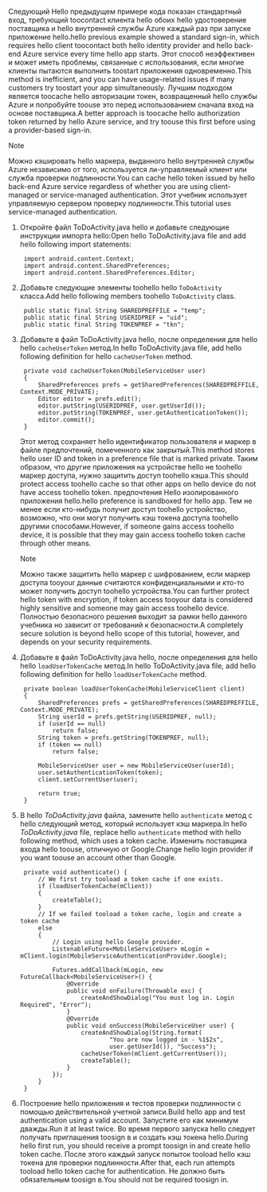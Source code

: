 
<span data-ttu-id="80035-101">Следующий Hello предыдущем примере кода показан стандартный вход, требующий toocontact клиента hello обоих hello удостоверение поставщика и hello внутренней службы Azure каждый раз при запуске приложение hello.</span><span class="sxs-lookup"><span data-stu-id="80035-101">hello previous example showed a standard sign-in, which requires hello client toocontact both hello identity provider and hello back-end Azure service every time hello app starts.</span></span> <span data-ttu-id="80035-102">Этот способ неэффективен и может иметь проблемы, связанные с использования, если многие клиенты пытаются выполнить toostart приложения одновременно.</span><span class="sxs-lookup"><span data-stu-id="80035-102">This method is inefficient, and you can have usage-related issues if many customers try toostart your app simultaneously.</span></span> <span data-ttu-id="80035-103">Лучшим подходом является toocache hello авторизации токен, возвращенный hello службы Azure и попробуйте toouse это перед использованием сначала вход на основе поставщика.</span><span class="sxs-lookup"><span data-stu-id="80035-103">A better approach is toocache hello authorization token returned by hello Azure service, and try toouse this first before using a provider-based sign-in.</span></span>

> [!NOTE]
> <span data-ttu-id="80035-104">Можно кэшировать hello маркера, выданного hello внутренней службы Azure независимо от того, используется ли-управляемый клиент или служба проверки подлинности.</span><span class="sxs-lookup"><span data-stu-id="80035-104">You can cache hello token issued by hello back-end Azure service regardless of whether you are using client-managed or service-managed authentication.</span></span> <span data-ttu-id="80035-105">Этот учебник использует управляемую сервером проверку подлинности.</span><span class="sxs-lookup"><span data-stu-id="80035-105">This tutorial uses service-managed authentication.</span></span>
>
>

1. <span data-ttu-id="80035-106">Откройте файл ToDoActivity.java hello и добавьте следующие инструкции импорта hello:</span><span class="sxs-lookup"><span data-stu-id="80035-106">Open hello ToDoActivity.java file and add hello following import statements:</span></span>

        import android.content.Context;
        import android.content.SharedPreferences;
        import android.content.SharedPreferences.Editor;
2. <span data-ttu-id="80035-107">Добавьте следующие элементы toohello hello `ToDoActivity` класса.</span><span class="sxs-lookup"><span data-stu-id="80035-107">Add hello following members toohello `ToDoActivity` class.</span></span>

        public static final String SHAREDPREFFILE = "temp";    
        public static final String USERIDPREF = "uid";    
        public static final String TOKENPREF = "tkn";    
3. <span data-ttu-id="80035-108">Добавьте в файл ToDoActivity.java hello, после определения для hello hello `cacheUserToken` метод.</span><span class="sxs-lookup"><span data-stu-id="80035-108">In hello ToDoActivity.java file, add hello following definition for hello `cacheUserToken` method.</span></span>

        private void cacheUserToken(MobileServiceUser user)
        {
            SharedPreferences prefs = getSharedPreferences(SHAREDPREFFILE, Context.MODE_PRIVATE);
            Editor editor = prefs.edit();
            editor.putString(USERIDPREF, user.getUserId());
            editor.putString(TOKENPREF, user.getAuthenticationToken());
            editor.commit();
        }    

    <span data-ttu-id="80035-109">Этот метод сохраняет hello идентификатор пользователя и маркер в файле предпочтений, помеченного как закрытый.</span><span class="sxs-lookup"><span data-stu-id="80035-109">This method stores hello user ID and token in a preference file that is marked private.</span></span> <span data-ttu-id="80035-110">Таким образом, что другие приложения на устройстве hello не toohello маркер доступа, нужно защитить доступ toohello кэша.</span><span class="sxs-lookup"><span data-stu-id="80035-110">This should protect access toohello cache so that other apps on hello device do not have access toohello token.</span></span> <span data-ttu-id="80035-111">предпочтения Hello изолированного приложения hello.</span><span class="sxs-lookup"><span data-stu-id="80035-111">hello preference is sandboxed for hello app.</span></span> <span data-ttu-id="80035-112">Тем не менее если кто-нибудь получит доступ toohello устройство, возможно, что они могут получить кэш токена доступа toohello другими способами.</span><span class="sxs-lookup"><span data-stu-id="80035-112">However, if someone gains access toohello device, it is possible that they may gain access toohello token cache through other means.</span></span>

   > [!NOTE]
   > <span data-ttu-id="80035-113">Можно также защитить hello маркер с шифрованием, если маркер доступа tooyour данные считаются конфиденциальными и кто-то может получить доступ toohello устройства.</span><span class="sxs-lookup"><span data-stu-id="80035-113">You can further protect hello token with encryption, if token access tooyour data is considered highly sensitive and someone may gain access toohello device.</span></span> <span data-ttu-id="80035-114">Полностью безопасного решения выходит за рамки hello данного учебника но зависит от требований к безопасности.</span><span class="sxs-lookup"><span data-stu-id="80035-114">A completely secure solution is beyond hello scope of this tutorial, however, and depends on your security requirements.</span></span>
   >
   >
4. <span data-ttu-id="80035-115">Добавьте в файл ToDoActivity.java hello, после определения для hello hello `loadUserTokenCache` метод.</span><span class="sxs-lookup"><span data-stu-id="80035-115">In hello ToDoActivity.java file, add hello following definition for hello `loadUserTokenCache` method.</span></span>

        private boolean loadUserTokenCache(MobileServiceClient client)
        {
            SharedPreferences prefs = getSharedPreferences(SHAREDPREFFILE, Context.MODE_PRIVATE);
            String userId = prefs.getString(USERIDPREF, null);
            if (userId == null)
                return false;
            String token = prefs.getString(TOKENPREF, null);
            if (token == null)
                return false;

            MobileServiceUser user = new MobileServiceUser(userId);
            user.setAuthenticationToken(token);
            client.setCurrentUser(user);

            return true;
        }
5. <span data-ttu-id="80035-116">В hello *ToDoActivity.java* файла, замените hello `authenticate` метод с hello следующий метод, который использует кэш маркера.</span><span class="sxs-lookup"><span data-stu-id="80035-116">In hello *ToDoActivity.java* file, replace hello `authenticate` method with hello following method, which uses a token cache.</span></span> <span data-ttu-id="80035-117">Изменить поставщика входа hello toouse, отличную от Google.</span><span class="sxs-lookup"><span data-stu-id="80035-117">Change hello login provider if you want toouse an account other than Google.</span></span>

        private void authenticate() {
            // We first try tooload a token cache if one exists.
            if (loadUserTokenCache(mClient))
            {
                createTable();
            }
            // If we failed tooload a token cache, login and create a token cache
            else
            {
                // Login using hello Google provider.    
                ListenableFuture<MobileServiceUser> mLogin = mClient.login(MobileServiceAuthenticationProvider.Google);

                Futures.addCallback(mLogin, new FutureCallback<MobileServiceUser>() {
                    @Override
                    public void onFailure(Throwable exc) {
                        createAndShowDialog("You must log in. Login Required", "Error");
                    }           
                    @Override
                    public void onSuccess(MobileServiceUser user) {
                        createAndShowDialog(String.format(
                                "You are now logged in - %1$2s",
                                user.getUserId()), "Success");
                        cacheUserToken(mClient.getCurrentUser());
                        createTable();    
                    }
                });
            }
        }
6. <span data-ttu-id="80035-118">Построение hello приложения и тестов проверки подлинности с помощью действительной учетной записи.</span><span class="sxs-lookup"><span data-stu-id="80035-118">Build hello app and test authentication using a valid account.</span></span> <span data-ttu-id="80035-119">Запустите его как минимум дважды.</span><span class="sxs-lookup"><span data-stu-id="80035-119">Run it at least twice.</span></span> <span data-ttu-id="80035-120">Во время первого запуска hello следует получать приглашения toosign в и создать кэш токена hello.</span><span class="sxs-lookup"><span data-stu-id="80035-120">During hello first run, you should receive a prompt toosign in and create hello token cache.</span></span> <span data-ttu-id="80035-121">После этого каждый запуск попыток tooload hello кэш токена для проверки подлинности.</span><span class="sxs-lookup"><span data-stu-id="80035-121">After that, each run attempts tooload hello token cache for authentication.</span></span> <span data-ttu-id="80035-122">Не должно быть обязательным toosign в.</span><span class="sxs-lookup"><span data-stu-id="80035-122">You should not be required toosign in.</span></span>
